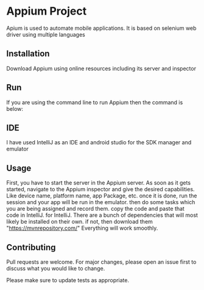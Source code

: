# Appium Project

Apium is used to automate mobile applications. It is based on selenium web driver using multiple languages

## Installation

Download Appium using online resources including its server and inspector


## Run

If you are using the command line to run Appium then the command is below:

## IDE

I have used IntelliJ as an IDE and android studio for the SDK manager and emulator

## Usage

First, you have to start the server in the Appium server. As soon as it gets started, navigate to the Appium inspector and give the desired capabilities. Like device name, platform name, app Package, etc. once it is done, run the session and your app will be run in the emulator. then do some tasks which you are being assigned and record them. copy the code and paste that code in IntelliJ. 
for IntelliJ. There are a bunch of dependencies that will most likely be installed on their own. if not, then download them "https://mvnrepository.com/"
Everything will work smoothly.

## Contributing
Pull requests are welcome. For major changes, please open an issue first to discuss what you would like to change.

Please make sure to update tests as appropriate.
